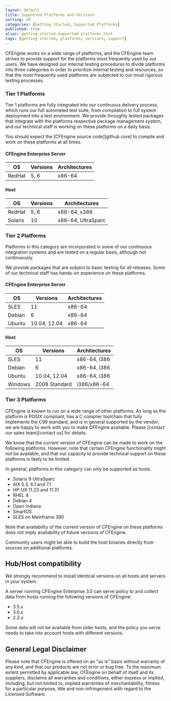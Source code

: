 ```yaml
---
layout: default
title: Supported Platforms and Versions
sorting: 30
categories: [Getting Started, Supported Platforms]
published: true
alias: getting-started-supported-platforms.html
tags: [getting started, platforms, versions, support]
---
```


CFEngine works on a wide range of platforms, and the CFEngine team strives to 
provide support for the platforms most frequently used by our users. We have 
designed our internal testing procedures to divide platforms into three 
categories in order to prioritize internal testing and resources, so that the 
most frequently used platforms are subjected to our most rigorous testing 
processes.

### Tier 1 Platforms

Tier 1 platforms are fully integrated into our continuous delivery process, 
which runs our full automated test suite, from compilation to full system 
deployment into a test environment. We provide throughly tested packages that 
integrate with the platforms respective package management system, and our 
technical staff is working on these platforms on a daily basis.

You should expect the [CFEngine source code][github core] to compile and work 
on these platforms at all times.

#### CFEngine Enterprise Server

| OS              | Versions     | Architectures      |
|-----------------|--------------|--------------------|
| RedHat          | 5, 6         | x86-64             |

#### Host

| OS              | Versions     | Architectures      |
|-----------------|--------------|--------------------|
| RedHat          | 5, 6         | x86-64, x386       |
| Solaris         | 10           | x86-64, UltraSparc |

### Tier 2 Platforms

Platforms in this category are incorporated in some of our continuous 
integration systems and are tested on a regular basis, although not 
continuously.

We provide packages that are subject to basic testing for all releases.
Some of our technical staff has hands-on experience on these platforms.

#### CFEngine Enterprise Server

| OS              | Versions      | Architectures      |
|-----------------|---------------|--------------------|
| SLES            | 11            | x86-64             |
| Debian          | 6             | x86-64             |
| Ubuntu          | 10.04, 12.04  | x86-64             |

#### Host

| OS              | Versions      | Architectures      |
|-----------------|---------------|--------------------|
| SLES            | 11            | x86-64, i386       |
| Debian          | 6             | x86-64, i386       |
| Ubuntu          | 10.04, 12.04  | x86-64, i386       |
| Windows         | 2008 Standard | i386/x86-64

### Tier 3 Platforms

CFEngine is known to run on a wide range of other platforms. As long as the 
platform is POSIX compliant, has a C compiler toolchain that fully implements 
the C99 standard, and is in general supported by the vendor, we are happy to 
work with you to make CFEngine available. Please [contact our sales
team][contact us] for details.

We know that the current version of CFEngine can be made to work on the 
following platforms. However, note that certain CFEngine functionality might 
not be available, and that our capacity to provide technical support on these 
platforms is likely to be limited.

In general, platforms in this category can only be supported as hosts.

* Solaris 9 UltraSparc
* AIX 5.3, 6.1 and 7.1
* HP-UX 11.23 and 11.31
* RHEL 4
* Debian 4
* Open Indiana
* SmartOS
* SLES on Mainframe 390

Note that availability of the current version of CFEngine on these platforms 
does not imply availability of future versions of CFEngine.

Community users might be able to build the host binaries directly from 
sources on additional platforms.


## Hub/Host compatibility

We strongly recommend to install identical versions on all hosts and servers 
in your system.

A server running CFEngine Enterprise 3.5 can serve policy to and collect data 
from hosts running the following versions of CFEngine:

* 3.5.x
* 3.0.x
* 2.2.x


Some data will not be available from older hosts, and the policy you serve 
needs to take into account hosts with different versions.

## General Legal Disclaimer

Please note that CFEngine is offered on an "as is" basis without warranty of 
any kind, and that our products are not error or bug free. To the maximum 
extent permitted by applicable law, CFEngine on behalf of itself and its 
suppliers, disclaims all warranties and conditions, either express or implied, 
including, but not limited to, implied warranties of merchantability, fitness 
for a particular purpose, title and non-infringement with regard to the 
Licensed Software.
